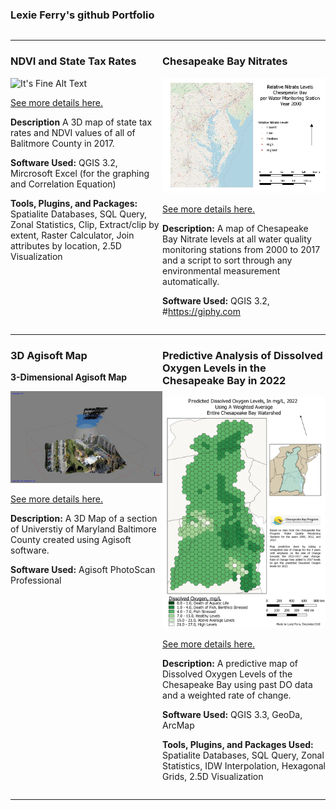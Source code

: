 ### Lexie Ferry's github Portfolio


<!--This is the first row of projects -->
<div style="display:table-row; width:100%; table-layout: fixed">
<div style="display: table-cell; width:370px; margin-right:3px" markdown="1">

---

### NDVI and State Tax Rates 

![It's Fine Alt Text](NDVI_Tax_Rates/Project1mapT2.png)

[See more details here.](https://github.com/lexiejferry/lexiejferry.github.io/blob/master/NDVI_Tax_Rates/NDVI_Tax_Rates.md)

**Description** A 3D map of state tax rates and NDVI values of all of Balitmore County in 2017. 

**Software Used:** QGIS 3.2, Mircrosoft Excel (for the graphing and Correlation Equation)

**Tools, Plugins, and Packages:** Spatialite Databases, SQL Query, Zonal Statistics, Clip, Extract/clip by extent, Raster Calculator, Join attributes by location, 2.5D Visualization

</div>

<div style="display: table-cell; width:370px" markdown="1">

---
### Chesapeake Bay Nitrates



![It's Fine Alt Text](Chesapeake_Nitrates_Map/Nitrates.gif)

[See more details here.](https://github.com/lexiejferry/lexiejferry.github.io/blob/master/Chesapeake_Nitrates_Map/Chesapeake_Nitrates_Map.md)

**Description:** A map of Chesapeake Bay Nitrate levels at all water quality monitoring stations from 2000 to 2017 and a script to sort through any environmental measurement automatically.

**Software Used:** QGIS 3.2, #https://giphy.com

</div>
</div>
<!--This is the second row of projects -->
<div style="display:table-row; width:100%; table-layout: fixed">
<div style="display: table-cell; width:370px; margin-right:3px" markdown="1">
  
---

### 3D Agisoft Map 

**3-Dimensional Agisoft Map**

![Agisoft 3D Map](3D_Map_AGISOFT/Capture2.JPG "Agisoft 3D map")

[See more details here.](https://github.com/lexiejferry/lexiejferry.github.io/blob/master/3D_Map_AGISOFT/3D_Map_AGISOFT.md)

**Description:** A 3D Map of a section of Universtiy of Maryland Baltimore County created using Agisoft software.

**Software Used:** Agisoft PhotoScan Professional

</div>

<div style="display: table-cell; width:370px" markdown="1">

---

### Predictive Analysis of Dissolved Oxygen Levels in the Chesapeake Bay in 2022

![It's Fine Alt Text](DOmap/DO_Prediction.png)

[See more details here.](https://lexiejferry.github.io/DOmap/DOmap.md)

**Description:** A predictive map of Dissolved Oxygen Levels of the Chesapeake Bay using past DO data and a weighted rate of change.

**Software Used:** QGIS 3.3, GeoDa, ArcMap

**Tools, Plugins, and Packages Used:** Spatialite Databases, SQL Query, Zonal Statistics, IDW Interpolation, Hexagonal Grids, 2.5D Visualization

</div>
</div>

---

